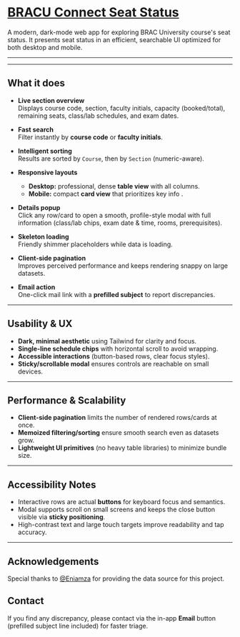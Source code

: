 # [BRACU Connect Seat Status](https://isaamrat.github.io/seat-status/)

A modern, dark-mode web app for exploring BRAC University course\'s seat status. It presents seat status in an efficient, searchable UI optimized for both desktop and mobile.

---



---

## What it does

- **Live section overview**  
  Displays course code, section, faculty initials, capacity (booked/total), remaining seats, class/lab schedules, and exam dates.

- **Fast search**  
  Filter instantly by **course code** or **faculty initials**.

- **Intelligent sorting**  
  Results are sorted by `Course`, then by `Section` (numeric-aware).

- **Responsive layouts**  
  - **Desktop:** professional, dense **table view** with all columns.  
  - **Mobile:** compact **card view** that prioritizes key info .

- **Details popup**  
  Click any row/card to open a smooth, profile-style modal with full information (class/lab chips, exam date & time, rooms, prerequisites). 

- **Skeleton loading**  
  Friendly shimmer placeholders while data is loading.

- **Client-side pagination**  
  Improves perceived performance and keeps rendering snappy on large datasets.

- **Email action**  
  One-click mail link with a **prefilled subject** to report discrepancies.

---

## Usability & UX

- **Dark, minimal aesthetic** using Tailwind for clarity and focus.  
- **Single-line schedule chips** with horizontal scroll to avoid wrapping.  
- **Accessible interactions** (button-based rows, clear focus styles).  
- **Sticky/scrollable modal** ensures controls are reachable on small devices.  

---

## Performance & Scalability

- **Client-side pagination** limits the number of rendered rows/cards at once.  
- **Memoized filtering/sorting** ensure smooth search even as datasets grow.  
- **Lightweight UI primitives** (no heavy table libraries) to minimize bundle size.

---

## Accessibility Notes

- Interactive rows are actual **buttons** for keyboard focus and semantics.  
- Modal supports scroll on small screens and keeps the close button visible via **sticky positioning**.
- High-contrast text and large touch targets improve readability and tap accuracy.

---

## Acknowledgements

Special thanks to [@Eniamza](https://github.com/Eniamza) for providing the data source for this project.


## Contact

If you find any discrepancy, please contact via the in-app **Email** button (prefilled subject line included) for faster triage.
